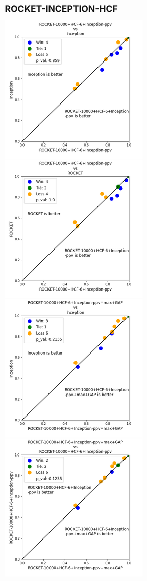 # ROCKET-INCEPTION-HCF

<img src="plots/ppv vs inception.png">
<img src="plots/ppv vs rocket.png">
<img src="plots/ppv+max+GAP vs inception.png">
<img src="plots/ppv+max+GAP vs ppv.png">
<img src="plots/ppv+max+GAP vs rocket.png>
